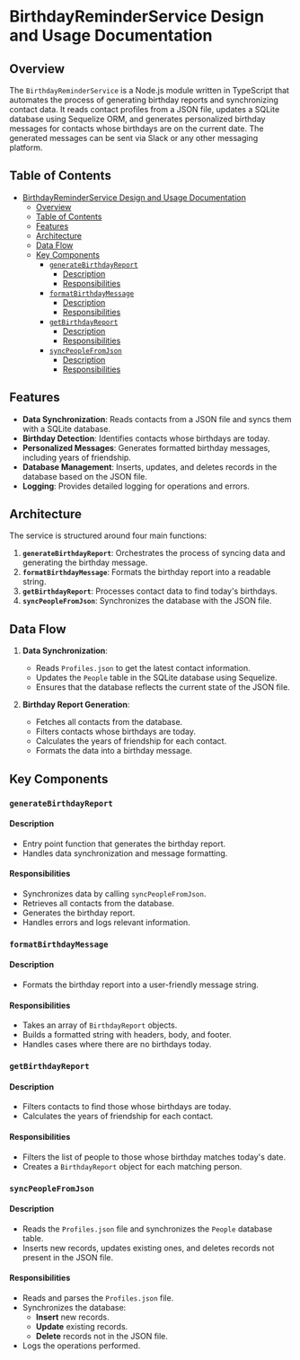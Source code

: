 # BirthdayReminderService Design and Usage Documentation

## Overview

The `BirthdayReminderService` is a Node.js module written in TypeScript that automates the process of generating birthday reports and synchronizing contact data. It reads contact profiles from a JSON file, updates a SQLite database using Sequelize ORM, and generates personalized birthday messages for contacts whose birthdays are on the current date. The generated messages can be sent via Slack or any other messaging platform.

## Table of Contents

- [BirthdayReminderService Design and Usage Documentation](#birthdayreminderservice-design-and-usage-documentation)
  - [Overview](#overview)
  - [Table of Contents](#table-of-contents)
  - [Features](#features)
  - [Architecture](#architecture)
  - [Data Flow](#data-flow)
  - [Key Components](#key-components)
    - [`generateBirthdayReport`](#generatebirthdayreport)
      - [Description](#description)
      - [Responsibilities](#responsibilities)
    - [`formatBirthdayMessage`](#formatbirthdaymessage)
      - [Description](#description-1)
      - [Responsibilities](#responsibilities-1)
    - [`getBirthdayReport`](#getbirthdayreport)
      - [Description](#description-2)
      - [Responsibilities](#responsibilities-2)
    - [`syncPeopleFromJson`](#syncpeoplefromjson)
      - [Description](#description-3)
      - [Responsibilities](#responsibilities-3)

## Features

- **Data Synchronization**: Reads contacts from a JSON file and syncs them with a SQLite database.
- **Birthday Detection**: Identifies contacts whose birthdays are today.
- **Personalized Messages**: Generates formatted birthday messages, including years of friendship.
- **Database Management**: Inserts, updates, and deletes records in the database based on the JSON file.
- **Logging**: Provides detailed logging for operations and errors.

## Architecture

The service is structured around four main functions:

1. **`generateBirthdayReport`**: Orchestrates the process of syncing data and generating the birthday message.
2. **`formatBirthdayMessage`**: Formats the birthday report into a readable string.
3. **`getBirthdayReport`**: Processes contact data to find today's birthdays.
4. **`syncPeopleFromJson`**: Synchronizes the database with the JSON file.

## Data Flow

1. **Data Synchronization**:

   - Reads `Profiles.json` to get the latest contact information.
   - Updates the `People` table in the SQLite database using Sequelize.
   - Ensures that the database reflects the current state of the JSON file.

2. **Birthday Report Generation**:
   - Fetches all contacts from the database.
   - Filters contacts whose birthdays are today.
   - Calculates the years of friendship for each contact.
   - Formats the data into a birthday message.

## Key Components

### `generateBirthdayReport`

#### Description

- Entry point function that generates the birthday report.
- Handles data synchronization and message formatting.

#### Responsibilities

- Synchronizes data by calling `syncPeopleFromJson`.
- Retrieves all contacts from the database.
- Generates the birthday report.
- Handles errors and logs relevant information.

### `formatBirthdayMessage`

#### Description

- Formats the birthday report into a user-friendly message string.

#### Responsibilities

- Takes an array of `BirthdayReport` objects.
- Builds a formatted string with headers, body, and footer.
- Handles cases where there are no birthdays today.

### `getBirthdayReport`

#### Description

- Filters contacts to find those whose birthdays are today.
- Calculates the years of friendship for each contact.

#### Responsibilities

- Filters the list of people to those whose birthday matches today's date.
- Creates a `BirthdayReport` object for each matching person.

### `syncPeopleFromJson`

#### Description

- Reads the `Profiles.json` file and synchronizes the `People` database table.
- Inserts new records, updates existing ones, and deletes records not present in the JSON file.

#### Responsibilities

- Reads and parses the `Profiles.json` file.
- Synchronizes the database:
  - **Insert** new records.
  - **Update** existing records.
  - **Delete** records not in the JSON file.
- Logs the operations performed.
